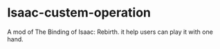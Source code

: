 # Isaac-custem-operation
A mod of The Binding of Isaac: Rebirth. it help users can play it with one hand.
